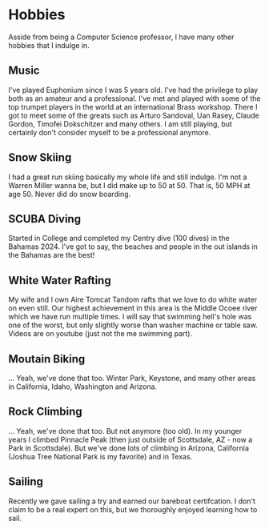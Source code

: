 # Hobbies

Asside from being a Computer Science professor, I have many other hobbies that I indulge in.

## Music

I've played Euphonium since I was 5 years old. I've had the privilege to play both as an amateur and a professional. I've met and played with some of the top trumpet players in the world at an international Brass workshop. There I got to meet some of the greats such as Arturo Sandoval, Uan Rasey, Claude Gordon, Timofei Dokschitzer and many others. I am still playing, but certainly don't consider myself to be a professional anymore.

## Snow Skiing

I had a great run skiing basically my whole life and still indulge. I'm not a Warren Miller wanna be, but I did make up to 50 at 50. That is, 50 MPH at age 50. Never did do snow boarding. 

## SCUBA Diving

Started in College and completed my Centry dive (100 dives) in the Bahamas 2024. I've got to say, the beaches and people in the out islands in the Bahamas are the best! 

## White Water Rafting

My wife and I own Aire Tomcat Tandom rafts that we love to do white water on even still. Our highest achievement in this area is the Middle Ocoee river which we have run multiple times. I will say that swimming hell's hole was one of the worst, but only slightly worse than washer machine or table saw. Videos are on youtube (just not the me swimming part).

## Moutain Biking

... Yeah, we've done that too. Winter Park, Keystone, and many other areas in California, Idaho, Washington and Arizona. 

## Rock Climbing

... Yeah, we've done that too. But not anymore (too old). In my younger years I climbed Pinnacle Peak (then just outside of Scottsdale, AZ - now a Park in Scottsdale). But we've done lots of climbing in Arizona, California (Joshua Tree National Park is my favorite) and in Texas. 

## Sailing

Recently we gave sailing a try and earned our bareboat certifcation. I don't claim to be a real expert on this, but we thoroughly enjoyed learning how to sail.